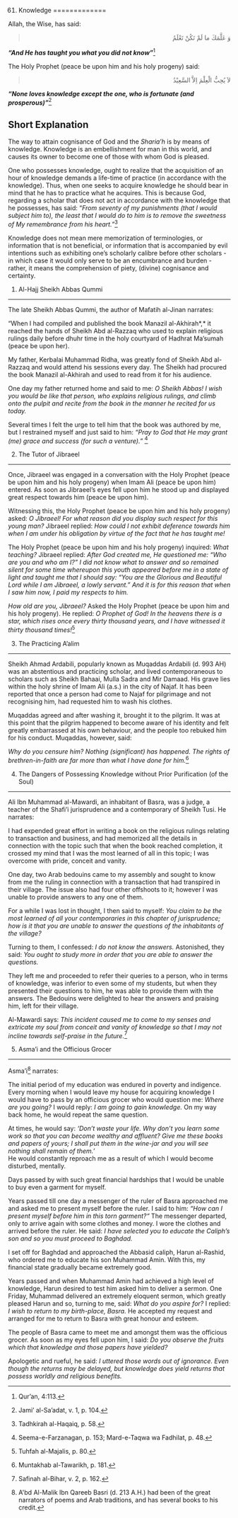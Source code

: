 61. Knowledge
=============

Allah, the Wise, has said:

<blockquote dir="rtl">
  <p>
وَ عَلَّمَكَ ما لَمْ تَكُنْ تَعْلَمُ‏
  </p>
</blockquote>

***“And He has taught you what you did not know”***[^1]

The Holy Prophet (peace be upon him and his holy progeny) said:

<blockquote dir="rtl">
  <p>
لاَ يُحِبُّ الْعِلْمَ اِلاَّ السَّعِيْدُ
  </p>
</blockquote>

***“None loves knowledge except the one, who is fortunate (and
prosperous)”***[^2]

Short Explanation
-----------------

The way to attain cognisance of God and the *Sharia’h* is by means of
knowledge. Knowledge is an embellishment for man in this world, and
causes its owner to become one of those with whom God is pleased.

One who possesses knowledge, ought to realize that the acquisition of an
hour of knowledge demands a life-time of practice (in accordance with
the knowledge). Thus, when one seeks to acquire knowledge he should bear
in mind that he has to practice what he acquires. This is because God,
regarding a scholar that does not act in accordance with the knowledge
that he possesses, has said: “*From seventy of my punishments (that I
would subject him to), the least that I would do to him is to remove the
sweetness of My remembrance from his heart.”*[^3]

Knowledge does not mean mere memorization of terminologies, or
information that is not beneficial, or information that is accompanied
by evil intentions such as exhibiting one’s scholarly calibre before
other scholars - in which case it would only serve to be an encumbrance
and burden - rather, it means the comprehension of piety, (divine)
cognisance and certainty.

1) Al-Hajj Sheikh Abbas Qummi
-----------------------------

The late Sheikh Abbas Qummi, the author of Mafatih al-Jinan narrates:

“When I had compiled and published the book Manazil al-Akhirah*,* it
reached the hands of Sheikh Abd al-Razzaq who used to explain religious
rulings daily before dhuhr time in the holy courtyard of Hadhrat
Ma’sumah (peace be upon her).

My father, Kerbalai Muhammad Ridha, was greatly fond of Sheikh Abd
al-Razzaq and would attend his sessions every day. The Sheikh had
procured the book Manazil al-Akhirah and used to read from it for his
audience.

One day my father returned home and said to me: *O Sheikh Abbas! I wish
you would be like that person, who explains religious rulings, and climb
onto the pulpit and recite from the book in the manner he recited for us
today.*

Several times I felt the urge to tell him that the book was authored by
me, but I restrained myself and just said to him: *“Pray to God that He
may grant (me) grace and success (for such a venture).”* [^4]

2) The Tutor of Jibraeel
------------------------

Once, Jibraeel was engaged in a conversation with the Holy Prophet
(peace be upon him and his holy progeny) when Imam Ali (peace be upon
him) entered. As soon as Jibraeel’s eyes fell upon him he stood up and
displayed great respect towards him (peace be upon him).

Witnessing this, the Holy Prophet (peace be upon him and his holy
progeny) asked: *O Jibraeel! For what reason did you display such
respect for this young man?* Jibraeel replied: *How could I not exhibit
deference towards him when I am under his obligation by virtue of the
fact that he has taught me!*

The Holy Prophet (peace be upon him and his holy progeny) inquired:
*What teaching?* Jibraeel replied: *After God created me, He questioned
me: “Who are you and who am I?”* *I did not know what to answer and so
remained silent for some time whereupon this youth appeared before me in
a state of light and taught me that I should say: “You are the Glorious
and Beautiful Lord while I am Jibraeel, a lowly servant.” And it is for
this reason that when I saw him now, I paid my respects to him.*

*How old are you, Jibraeel?* Asked the Holy Prophet (peace be upon him
and his holy progeny). He replied: *O Prophet of God! In the heavens
there is a star, which rises once every thirty thousand years, and I
have witnessed it thirty thousand times!*[^5]

3) The Practicing A’alim
------------------------

Sheikh Ahmad Ardabili, popularly known as Muqaddas Ardabili (d. 993 AH)
was an abstentious and practicing scholar, and lived contemporaneous to
scholars such as Sheikh Bahaai, Mulla Sadra and Mir Damaad. His grave
lies within the holy shrine of Imam Ali (a.s.) in the city of Najaf. It
has been reported that once a person had come to Najaf for pilgrimage
and not recognising him, had requested him to wash his clothes.

Muqaddas agreed and after washing it, brought it to the pilgrim. It was
at this point that the pilgrim happened to become aware of his identity
and felt greatly embarrassed at his own behaviour, and the people too
rebuked him for his conduct. Muqaddas, however, said:

*Why do you censure him? Nothing (significant) has happened. The rights
of brethren-in-faith are far more than what I have done for him.*[^6]

4) The Dangers of Possessing Knowledge without Prior Purification (of the Soul)
-------------------------------------------------------------------------------

Ali Ibn Muhammad al-Mawardi, an inhabitant of Basra, was a judge, a
teacher of the Shafi’i jurisprudence and a contemporary of Sheikh Tusi.
He narrates:

I had expended great effort in writing a book on the religious rulings
relating to transaction and business, and had memorized all the details
in connection with the topic such that when the book reached completion,
it crossed my mind that I was the most learned of all in this topic; I
was overcome with pride, conceit and vanity.

One day, two Arab bedouins came to my assembly and sought to know from
me the ruling in connection with a transaction that had transpired in
their village. The issue also had four other offshoots to it; however I
was unable to provide answers to any one of them.

For a while I was lost in thought, I then said to myself: *You claim to
be the most learned of all your contemporaries in this chapter of
jurisprudence; how is it that you are unable to answer the questions of
the inhabitants of the village?*

Turning to them, I confessed: *I do not know the answers.* Astonished,
they said: *You ought to study more in order that you are able to answer
the questions.*

They left me and proceeded to refer their queries to a person, who in
terms of knowledge, was inferior to even some of my students, but when
they presented their questions to him, he was able to provide them with
the answers. The Bedouins were delighted to hear the answers and
praising him, left for their village.

Al-Mawardi says: *This incident caused me to come to my senses and
extricate my soul from conceit and vanity of knowledge so that I may not
incline towards self-praise in the future.*[^7]

5) Asma’i and the Officious Grocer
----------------------------------

Asma’i[^8] narrates:

The initial period of my education was endured in poverty and indigence.
Every morning when I would leave my house for acquiring knowledge I
would have to pass by an officious grocer who would question me: *Where
are you going?* I would reply: *I am going to gain knowledge.* On my way
back home, he would repeat the same question.

At times, he would say: *‘Don’t waste your life. Why don’t you learn
some work so that you can become wealthy and affluent? Give me these
books and papers of yours; I shall put them in the wine-jar and you will
see nothing shall remain of them.’*  
 He would constantly reproach me as a result of which I would become
disturbed, mentally.

Days passed by with such great financial hardships that I would be
unable to buy even a garment for myself.

Years passed till one day a messenger of the ruler of Basra approached
me and asked me to present myself before the ruler. I said to him: *“How
can I present myself before him in this torn garment?“* The messenger
departed, only to arrive again with some clothes and money. I wore the
clothes and arrived before the ruler. He said: *I have selected you to
educate the Caliph’s son* *and so you must proceed to Baghdad.*

I set off for Baghdad and approached the Abbasid caliph, Harun
al-Rashid, who ordered me to educate his son Muhammad Amin. With this,
my financial state gradually became extremely good.

Years passed and when Muhammad Amin had achieved a high level of
knowledge, Harun desired to test him asked him to deliver a sermon. One
Friday, Muhammad delivered an extremely eloquent sermon, which greatly
pleased Harun and so, turning to me, said: *What do you aspire for?* I
replied: *I wish to return to my birth-place, Basra.* He accepted my
request and arranged for me to return to Basra with great honour and
esteem.

The people of Basra came to meet me and amongst them was the officious
grocer. As soon as my eyes fell upon him, I said: *Do you observe the
fruits which that knowledge and those papers have yielded?*

Apologetic and rueful, he said: *I uttered those words out of ignorance.
Even though the returns may be delayed, but knowledge does yield returns
that possess worldly and religious benefits.*

[^1]: Qur’an, 4:113.

[^2]: Jami’ al-Sa’adat, v. 1, p. 104.

[^3]: Tadhkirah al-Haqaiq, p. 58.

[^4]: Seema-e-Farzanagan, p. 153; Mard-e-Taqwa wa Fadhilat, p. 48.

[^5]: Tuhfah al-Majalis, p. 80.

[^6]: Muntakhab al-Tawarikh, p. 181.

[^7]: Safinah al-Bihar, v. 2, p. 162.

[^8]: A'bd Al-Malik Ibn Qareeb Basri (d. 213 A.H.) had been of the great
narrators of poems and Arab traditions, and has several books to his
credit.


